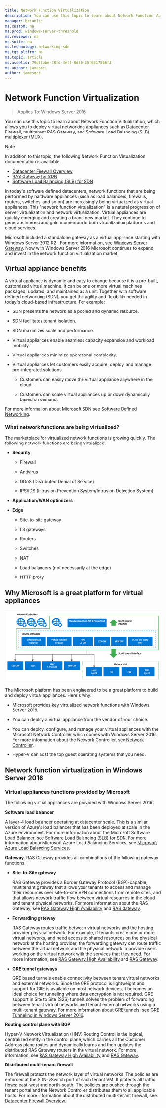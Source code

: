 ```yaml
---
title: Network Function Virtualization
description: You can use this topic to learn about Network Function Virtualization, which allows you to deploy virtual networking appliances like Datacenter Firewall, multitenant RAS Gateway, and Software Load Balancing (SLB) in Windows Server 2016.
manager: brianlic
ms.custom: na
ms.prod: windows-server-threshold
ms.reviewer: na
ms.suite: na
ms.technology: networking-sdn
ms.tgt_pltfrm: na
ms.topic: article
ms.assetid: 79df3bbe-48fd-4eff-8df6-35f6317566f3
ms.author: jamesmci
author: jamesmci
---
```

# Network Function Virtualization

>Applies To: Windows Server 2016

You can use this topic to learn about Network Function Virtualization, which allows you to deploy virtual networking appliances such as Datacenter Firewall, multitenant RAS Gateway, and Software Load Balancing \(SLB\) multiplexer \(MUX\).
  
>[!NOTE]  
>In addition to this topic, the following Network Function Virtualization documentation is available.  
> - [Datacenter Firewall Overview](../../../sdn/technologies/network-function-virtualization/../../../sdn/technologies/network-function-virtualization/Datacenter-Firewall-Overview.md)  
> - [RAS Gateway for SDN](../../../sdn/technologies/network-function-virtualization/RAS-Gateway-for-SDN.md)  
> - [Software Load Balancing (SLB) for SDN](../../../sdn/technologies/network-function-virtualization/Software-Load-Balancing--SLB--for-SDN.md)  
  
In today's software defined datacenters, network functions that are being performed by hardware appliances (such as load balancers, firewalls, routers, switches, and so on) are increasingly being virtualized as virtual appliances. This "network function virtualization" is a natural progression of server virtualization and network virtualization. Virtual appliances are quickly emerging and creating a brand new market. They continue to generate interest and gain momentum in both virtualization platforms and cloud services.  
  
Microsoft included a standalone gateway as a virtual appliance starting with  Windows Server 2012 R2 . For more information, see [Windows Server Gateway](https://technet.microsoft.com/library/dn313101.aspx). Now with Windows Server 2016 Microsoft continues to expand and invest in the network function virtualization market.  
  
## Virtual appliance benefits  
A virtual appliance is dynamic and easy to change because it is a pre-built, customized virtual machine. It can be one or more virtual machines packaged, updated, and maintained as a unit. Together with software defined networking (SDN), you get the agility and flexibility needed in today's cloud-based infrastructure. For example:  
  
-   SDN presents the network as a pooled and dynamic resource.  
  
-   SDN facilitates tenant isolation.  
  
-   SDN maximizes scale and performance.  
  
-   Virtual appliances enable seamless capacity expansion and workload mobility.  
  
-   Virtual appliances minimize operational complexity.  
  
-   Virtual appliances let customers easily acquire, deploy, and manage pre-integrated solutions.  
  
    -   Customers can easily move the virtual appliance anywhere in the cloud.  
  
    -   Customers can scale virtual appliances up or down dynamically based on demand.  
  
For more information about Microsoft SDN see [Software Defined Networking](https://technet.microsoft.com/windows-server-docs/networking/sdn/software-defined-networking--sdn-).  
  
### What network functions are being virtualized?  
The marketplace for virtualized network functions is growing quickly. The following network functions are being virtualized:  
  
-   **Security**  
  
    -   Firewall  
  
    -   Antivirus  
  
    -   DDoS (Distributed Denial of Service)  
  
    -   IPS/IDS (Intrusion Prevention System/Intrusion Detection System)  
  
-   **Application/WAN optimizers**  
  
-   **Edge**  
  
    -   Site-to-site gateway  
  
    -   L3 gateways  
  
    -   Routers  
  
    -   Switches  
  
    -   NAT  
  
    -   Load balancers (not necessarily at the edge)  
  
    -   HTTP proxy  
  
## Why Microsoft is a great platform for virtual appliances  
![Virtual network stack](../../../media/Network-Function-Virtualization/Microsoft-Network-Function-Virtualization.png)  
  
The Microsoft platform has been engineered to be a great platform to build and deploy virtual appliances. Here's why:  
  
-   Microsoft provides key virtualized network functions with Windows Server 2016.  
  
-   You can deploy a virtual appliance from the vendor of your choice.  
  
-   You can deploy, configure, and manage your virtual appliances with the Microsoft Network Controller which comes with Windows Server 2016. For more information about the Network Controller, see [Network Controller](../../../sdn/technologies/network-controller/Network-Controller.md).  
  
-   Hyper-V can host the top guest operating systems that you need.  
  
## Network function virtualization in Windows Server 2016  
  
### Virtual appliances functions provided by Microsoft  
The following virtual appliances are provided with Windows Server 2016:  
  
**Software load balancer**  
  
A layer-4 load balancer operating at datacenter scale. This is a similar version of Azure's load balancer that has been deployed at scale in the Azure environment. For more information about the Microsoft Software Load Balancer, see [Software Load Balancing (SLB) for SDN](https://technet.microsoft.com/library/mt632286.aspx). For more information about Microsoft Azure Load Balancing Services, see [Microsoft Azure Load Balancing Services](http://azure.microsoft.com/blog/2014/04/08/microsoft-azure-load-balancing-services/).  
  
**Gateway**. RAS Gateway provides all combinations of the following gateway functions.  
  
-   **Site-to-Site gateway**  
  
    RAS Gateway provides a Border Gateway Protocol (BGP)-capable, multitenant gateway that allows your tenants to access and manage their resources over site-to-site VPN connections from remote sites, and that allows network traffic flow between virtual resources in the cloud and tenant physical networks. For more information about the RAS Gateway, see [RAS Gateway High Availability](https://technet.microsoft.com/library/mt631692.aspx) and [RAS Gateway](https://technet.microsoft.com/library/mt626650.aspx).  
  
-   **Forwarding gateway**  
  
    RAS Gateway routes traffic between virtual networks and the hosting provider physical network. For example, if tenants create one or more virtual networks, and need access to shared resources on the physical network at the hosting provider, the forwarding gateway can route traffic between the virtual network and the physical network to provide users working on the virtual network with the services that they need. For more information, see [RAS Gateway High Availability](https://technet.microsoft.com/library/mt631692.aspx) and [RAS Gateway](https://technet.microsoft.com/library/mt626650.aspx).  
  
-   **GRE tunnel gateways**  
  
    GRE based tunnels enable connectivity between tenant virtual networks and external networks. Since the GRE protocol is lightweight and support for GRE is available on most network devices, it becomes an ideal choice for tunneling where data encryption is not required. GRE support in Site to Site (S2S) tunnels solves the problem of forwarding between tenant virtual networks and tenant external networks using a multi-tenant gateway. For more information about GRE tunnels, see [GRE Tunneling in Windows Server 2016](https://technet.microsoft.com/library/dn765485.aspx).  
  
**Routing control plane with BGP**  
  
Hyper-V Network Virtualization (HNV) Routing Control is the logical, centralized entity in the control plane, which carries all the Customer Address plane routes and dynamically learns and then updates the distributed RAS Gateway routers in the virtual network. For more information, see [RAS Gateway High Availability](https://technet.microsoft.com/library/mt631692.aspx) and [RAS Gateway](https://technet.microsoft.com/library/mt626650.aspx).  
  
**Distributed multi-tenant firewall**  
  
The firewall protects the network layer of virtual networks. The policies are enforced at the SDN-vSwitch port of each tenant VM. It protects all traffic flows: east-west and north-south. The policies are pushed through the tenant portal and the Network Controller distributes them to all applicable hosts. For more information about the distributed multi-tenant firewall, see [Datacenter Firewall Overview](../../../sdn/technologies/network-function-virtualization/../../../sdn/technologies/network-function-virtualization/Datacenter-Firewall-Overview.md).  
  



